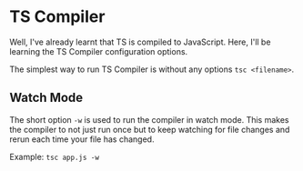 # TS Compiler

Well, I've already learnt that TS is compiled to JavaScript. Here, I'll be learning the TS Compiler configuration options.

The simplest way to run TS Compiler is without any options `tsc <filename>`.

## Watch Mode

The short option `-w` is used to run the compiler in watch mode. This makes the compiler to not just run once but to keep watching for file changes and rerun each time your file has changed.

Example: `tsc app.js -w`
